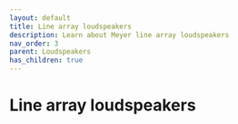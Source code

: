 ```yaml
---
layout: default
title: Line array loudspeakers
description: Learn about Meyer line array loudspeakers
nav_order: 3
parent: Loudspeakers
has_children: true
---
```


# Line array loudspeakers